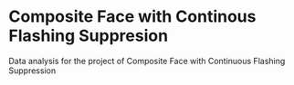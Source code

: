 # Composite Face with Continous Flashing Suppresion
Data analysis for the project of Composite Face with Continuous Flashing Suppression
